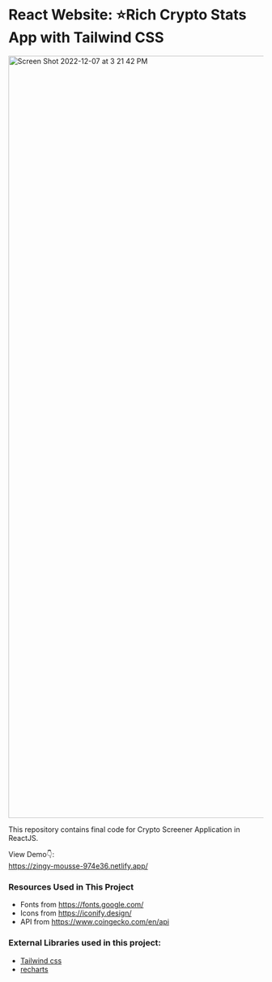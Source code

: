 # React Website: ⭐Rich Crypto Stats App with Tailwind CSS
<img width="1504" alt="Screen Shot 2022-12-07 at 3 21 42 PM" src="https://user-images.githubusercontent.com/114783191/206287519-199ba25f-e2a6-4945-8f02-57421676a23e.png">

This repository contains final code for Crypto Screener Application in ReactJS. <br />

View Demo👇: <br />
https://zingy-mousse-974e36.netlify.app/ <br />

### Resources Used in This Project

- Fonts from https://fonts.google.com/ <br />
- Icons from https://iconify.design/ <br />
- API from https://www.coingecko.com/en/api <br />

### External Libraries used in this project:

- [Tailwind css](https://tailwindcss.com/) <br />
- [recharts](https://recharts.org/en-US/) <br />



